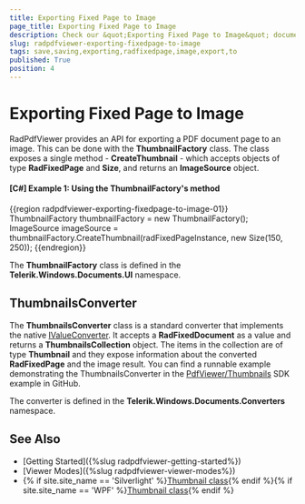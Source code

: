 ```yaml
---
title: Exporting Fixed Page to Image
page_title: Exporting Fixed Page to Image
description: Check our &quot;Exporting Fixed Page to Image&quot; documentation article for the RadPdfViewer WPF control.
slug: radpdfviewer-exporting-fixedpage-to-image
tags: save,saving,exporting,radfixedpage,image,export,to
published: True
position: 4
---
```


# Exporting Fixed Page to Image

RadPdfViewer provides an API for exporting a PDF document page to an image. This can be done with the __ThumbnailFactory__ class. The class exposes a single method - __CreateThumbnail__ - which accepts objects of type __RadFixedPage__ and __Size__, and returns an __ImageSource__ object.

#### __[C#] Example 1: Using the ThumbnailFactory's method__  
{{region radpdfviewer-exporting-fixedpage-to-image-01}}
	ThumbnailFactory thumbnailFactory = new ThumbnailFactory();
	ImageSource imageSource = thumbnailFactory.CreateThumbnail(radFixedPageInstance, new Size(150, 250));
{{endregion}}

The __ThumbnailFactory__ class is defined in the __Telerik.Windows.Documents.UI__ namespace.

## ThumbnailsConverter

The __ThumbnailsConverter__ class is a standard converter that implements the native [IValueConverter](https://msdn.microsoft.com/en-us/library/system.windows.data.ivalueconverter(v=vs.110).aspx). It accepts a __RadFixedDocument__ as a value and returns a __ThumbnailsCollection__ object. The items in the collection are of type __Thumbnail__ and they expose information about the converted __RadFixedPage__ and the image result. You can find a runnable example demonstrating the ThumbnailsConverter in the [PdfViewer/Thumbnails](https://github.com/telerik/xaml-sdk/blob/master/PdfViewer/Thumbnails) SDK example in GitHub.

The converter is defined in the __Telerik.Windows.Documents.Converters__ namespace.

## See Also

* [Getting Started]({%slug radpdfviewer-getting-started%})
* [Viewer Modes]({%slug radpdfviewer-viewer-modes%})
* {% if site.site_name == 'Silverlight' %}[Thumbnail class](https://docs.telerik.com/devtools/silverlight/api/telerik.windows.documents.ui.thumbnail){% endif %}{% if site.site_name == 'WPF' %}[Thumbnail class](https://docs.telerik.com/devtools/wpf/api/telerik.windows.documents.ui.thumbnail){% endif %}
